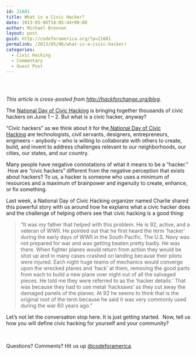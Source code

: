 ```yaml
---
id: 21681
title: What is a Civic Hacker?
date: 2013-05-06T18:05:44+00:00
author: Michael Brennan
layout: post
guid: http://codeforamerica.org/?p=21681
permalink: /2013/05/06/what-is-a-civic-hacker/
categories:
  - Civic Hacking
  - Commentary
  - Guest Post
---
```

[<img class="alignleft size-full wp-image-21683" title="logo" src="http://codeforamerica.org/wp-content/uploads/2013/05/logo1.png" alt="" />](http://codeforamerica.org/wp-content/uploads/2013/05/logo1.png)

&nbsp;

_This article is cross-posted from <a href="http://hackforchange.org/blog/what-civic-hacker" target="_blank">http://hackforchange.org/blog</a>._

The <a href="http://hackforchange.org/" target="_blank">National Day of Civic Hacking</a> is bringing together thousands of civic hackers on June 1 &#8211; 2. But what is a civic hacker, anyway?

<p dir="ltr">
  &#8220;Civic hackers&#8221; as we think about it for the<a href="http://hackforchange.org/" target="_blank"> National Day of Civic Hacking</a> are technologists, civil servants, designers, entrepreneurs, engineers &#8211; anybody &#8211; who is willing to collaborate with others to create, build, and invent to address challenges relevant to our neighborhoods, our cities, our states, and our country.
</p>

Many people have negative connotations of what it means to be a &#8220;hacker.&#8221;  How are &#8220;civic hackers&#8221; different from the negative perception that exists about hackers? To us, a hacker is someone who uses a minimum of resources and a maximum of brainpower and ingenuity to create, enhance, or fix something.

<p dir="ltr">
  Last week, a National Day of Civic Hacking organizer named Charlie shared this powerful story with us around how he explains what a civic hacker does and the challenge of helping others see that civic hacking is a good thing:
</p>

> <p dir="ltr">
>   &#8220;It was my father that helped with this problem. He is 92, active, and a veteran of WWII. He pointed out that he first heard the term &#8216;hacker&#8217; during the early days of WWII in the South Pacific. The U.S. Navy was not prepared for war and was getting beaten pretty badly. He was there. When fighter planes would return from action they would be shot up and in many cases crashed on landing because their pilots were injured. Each night huge teams of mechanics would converge upon the wrecked planes and &#8216;hack&#8217; at them, removing the good parts from each to build a new plane over night out of all the salvaged pieces. He told me they were referred to as the &#8216;hacker details.&#8217; That was because they had to use metal &#8216;hacksaws&#8217; as they cut away the damaged panels of the planes. At 92 he seems to think that is the original root of the term because he said it was very commonly used during the war 60 years ago.&#8221;
> </p>

Let’s not let the conversation stop here. It is just getting started.  Now, tell us how you will define civic hacking for yourself and your community?

&nbsp;

Questions? Comments? Hit us up <a href="http://twitter.com/codeforamerica" target="_blank">@codeforamerica</a>.